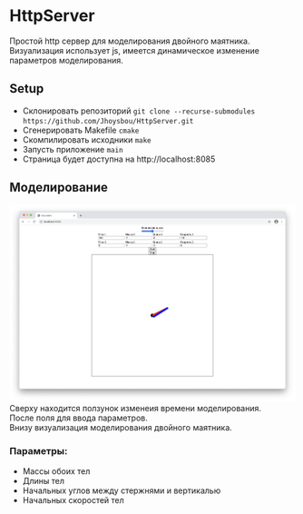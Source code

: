 # HttpServer
Простой http сервер для моделирования двойного маятника. Визуализация использует js, имеется динамическое изменение параметров 
моделирования. 

## Setup
- Склонировать репозиторий `git clone --recurse-submodules https://github.com/Jhoysbou/HttpServer.git`
- Сгенерировать Makefile `cmake`
- Скомпилировать исходники `make`
- Запусть приложение `main`
- Страница будет доступна на http://localhost:8085


## Моделирование
![Интерфейс](./img/example.png)
Сверху находится ползунок изменеия времени моделирования. \
После поля для ввода параметров.\
Внизу визуализация моделирования двойного маятника.

### Параметры:
- Массы обоих тел
- Длины тел
- Начальных углов между стержнями и вертикалью
- Начальных скоростей тел
